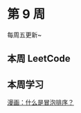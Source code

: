 # 第 9 周 <Badge text="已发布" type="warn"/>

每周五更新~



## 本周 LeetCode


<SolutionItem :dataSource="[
  {
    title: '0561 数组拆分 I',
    imgUrl: 'https://w3fun-1253290453.cos.ap-chengdu.myqcloud.com/cattle/solution/easy/0561-array-partition-i.png',
    link: '/solution/easy/0561-array-partition-i.html'
  },
  {
    title: '0566 重塑矩阵',
    imgUrl: 'https://w3fun-1253290453.cos.ap-chengdu.myqcloud.com/cattle/solution/easy/0566-reshape-the-matrix.png',
    link: '/solution/easy/0566-reshape-the-matrix.html'
  },
  {
    title: '0581 最短无序连续子数组',
    imgUrl: 'https://w3fun-1253290453.cos.ap-chengdu.myqcloud.com/cattle/solution/easy/0581-shortest-unsorted-continuous-subarray.png',
    link: '/solution/easy/0581-shortest-unsorted-continuous-subarray.html'
  },
  {
    title: '0605 种花问题',
    imgUrl: 'https://w3fun-1253290453.cos.ap-chengdu.myqcloud.com/cattle/solution/easy/0605-can-place-flowers.png',
    link: '/solution/easy/0605-can-place-flowers.html'
  },
  {
    title: '0628 三个数的最大乘积',
    imgUrl: 'https://w3fun-1253290453.cos.ap-chengdu.myqcloud.com/cattle/solution/easy/0628-maximum-product-of-three-numbers.png',
    link: '/solution/easy/0628-maximum-product-of-three-numbers.html'
  },
  {
    title: '0643 子数组最大平均数 I',
    imgUrl: 'https://w3fun-1253290453.cos.ap-chengdu.myqcloud.com/cattle/solution/easy/0643-maximum-average-subarray-i.png',
    link: '/solution/easy/0643-maximum-average-subarray-i.html'
  },
  {
    title: '0661 图片平滑器​​',
    imgUrl: 'https://w3fun-1253290453.cos.ap-chengdu.myqcloud.com/cattle/solution/easy/0661-image-smoother.png',
    link: '/solution/easy/0661-image-smoother.html'
  }
]" />




## 本周学习

[漫画：什么是冒泡排序？](https://juejin.im/post/5bbc7c6de51d450e5c47a26c)
